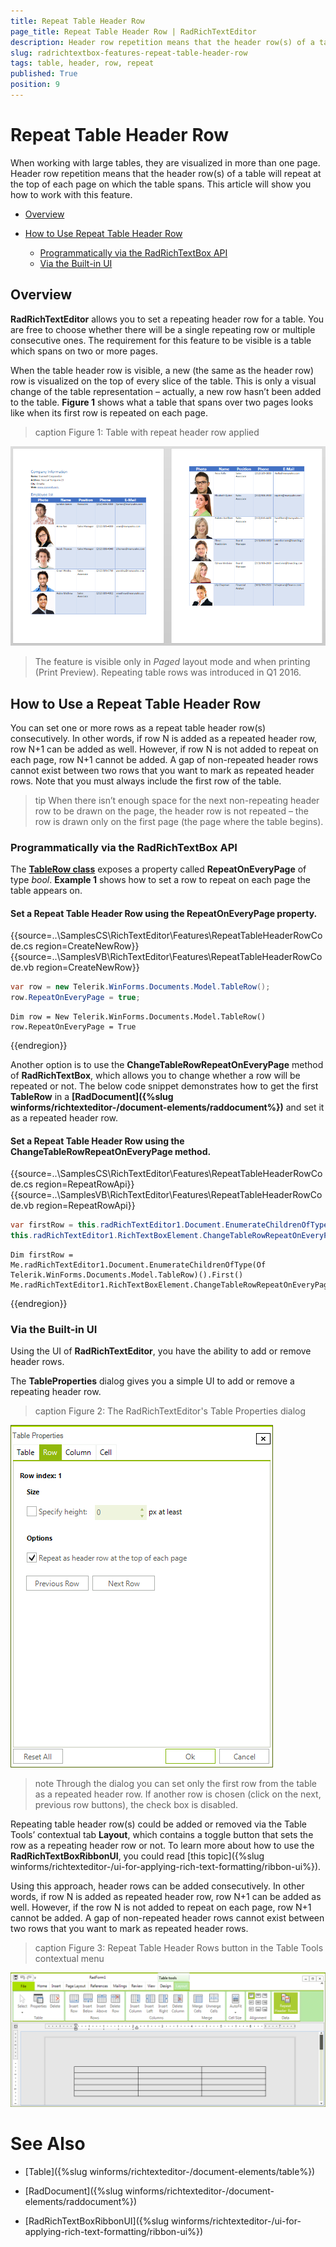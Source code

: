 ```yaml
---
title: Repeat Table Header Row
page_title: Repeat Table Header Row | RadRichTextEditor
description: Header row repetition means that the header row(s) of a table will repeat at the top of each page on which the table spans.
slug: radrichtextbox-features-repeat-table-header-row
tags: table, header, row, repeat
published: True
position: 9
---
```


# Repeat Table Header Row

When working with large tables, they are visualized in more than one page. Header row repetition means that the header row(s) of a table will repeat at the top of each page on which the table spans. This article will show you how to work with this feature.

* [Overview](#overview)

* [How to Use Repeat Table Header Row](#how-to-use-repeat-table-header-row)

    * [Programmatically via the RadRichTextBox API](#programmatically-via-the-radrichtextbox-api)
    * [Via the Built-in UI](#via-the-built-in-ui)

## Overview  

__RadRichTextEditor__ allows you to set a repeating header row for a table. You are free to choose whether there will be a single repeating row or multiple consecutive ones. The requirement for this feature to be visible is a table which spans on two or more pages.

When the table header row is visible, a new (the same as the header row) row is visualized on the top of every slice of the table. This is only a visual change of the table representation – actually, a new row hasn’t been added to the table. __Figure 1__ shows what a table that spans over two pages looks like when its first row is repeated on each page.

>caption Figure 1: Table with repeat header row applied

![RadRichTextBox-Features_Repeat-Table-Header-Row001](images/RadRichTextBox-Features_Repeat-Table-Header-Row001.png)

>The feature is visible only in *Paged* layout mode and when printing (Print Preview). Repeating table rows was introduced in Q1 2016.

## How to Use a Repeat Table Header Row

You can set one or more rows as a repeat table header row(s) consecutively. In other words, if row N is added as a repeated header row, row N+1 can be added as well. However, if row N is not added to repeat on each page, row N+1 cannot be added. A gap of non-repeated header rows cannot exist between two rows that you want to mark as repeated header rows. Note that you must always include the first row of the table.

>tip When there isn’t enough space for the next non-repeating header row to be drawn on the page, the header row is not repeated – the row is drawn only on the first page (the page where the table begins).

### Programmatically via the RadRichTextBox API 

The __[TableRow class](https://docs.telerik.com/devtools/winforms/api/telerik.winforms.documents.model.tablerow.html#properties)__ exposes a property called **RepeatOnEveryPage** of type *bool*. __Example 1__ shows how to set a row to repeat on each page the table appears on.

####  Set a Repeat Table Header Row using the RepeatOnEveryPage property.

{{source=..\SamplesCS\RichTextEditor\Features\RepeatTableHeaderRowCode.cs region=CreateNewRow}} 
{{source=..\SamplesVB\RichTextEditor\Features\RepeatTableHeaderRowCode.vb region=CreateNewRow}}
````C#
var row = new Telerik.WinForms.Documents.Model.TableRow();
row.RepeatOnEveryPage = true;

````
````VB.NET
Dim row = New Telerik.WinForms.Documents.Model.TableRow()
row.RepeatOnEveryPage = True

```` 

{{endregion}} 

Another option is to use the __ChangeTableRowRepeatOnEveryPage__ method of __RadRichTextBox__, which allows you to change whether a row will be repeated or not. The below code snippet demonstrates how to get the first __TableRow__ in a __[RadDocument]({%slug winforms/richtexteditor-/document-elements/raddocument%})__ and set it as a repeated header row.

#### Set a Repeat Table Header Row using the ChangeTableRowRepeatOnEveryPage method.

{{source=..\SamplesCS\RichTextEditor\Features\RepeatTableHeaderRowCode.cs region=RepeatRowApi}} 
{{source=..\SamplesVB\RichTextEditor\Features\RepeatTableHeaderRowCode.vb region=RepeatRowApi}}
````C#
var firstRow = this.radRichTextEditor1.Document.EnumerateChildrenOfType<Telerik.WinForms.Documents.Model.TableRow>().First();
this.radRichTextEditor1.RichTextBoxElement.ChangeTableRowRepeatOnEveryPage(firstRow);

````
````VB.NET
Dim firstRow = Me.radRichTextEditor1.Document.EnumerateChildrenOfType(Of Telerik.WinForms.Documents.Model.TableRow)().First()
Me.radRichTextEditor1.RichTextBoxElement.ChangeTableRowRepeatOnEveryPage(firstRow)

```` 

{{endregion}} 

### Via the Built-in UI 

Using the UI of __RadRichTextEditor__, you have the ability to add or remove header rows.

The **TableProperties** dialog gives you a simple UI to add or remove a repeating header row.

>caption Figure 2: The RadRichTextEditor's Table Properties dialog

![RadRichTextBox-Features_Repeat-Table-Header-Row002](images/RadRichTextBox-Features_Repeat-Table-Header-Row002.png)

>note Through the dialog you can set only the first row from the table as a repeated header row. If another row is chosen (click on the next, previous row buttons), the check box is disabled. 

Repeating table header row(s) could be added or removed via the Table Tools’ contextual tab __Layout__, which contains a toggle button that sets the row as a repeating header row or not. To learn more about how to use the __RadRichTextBoxRibbonUI__, you could read [this topic]({%slug winforms/richtexteditor-/ui-for-applying-rich-text-formatting/ribbon-ui%}).

Using this approach, header rows can be added consecutively. In other words, if row N is added as repeated header row, row N+1 can be added as well. However, if the row N is not added to repeat on each page, row N+1 cannot be added. A gap of non-repeated header rows cannot exist between two rows that you want to mark as repeated header rows. 

>caption Figure 3: Repeat Table Header Rows button in the Table Tools contextual menu

![RadRichTextBox-Features_Repeat-Table-Header-Row003](images/RadRichTextBox-Features_Repeat-Table-Header-Row003.png)

# See Also

* [Table]({%slug winforms/richtexteditor-/document-elements/table%})

* [RadDocument]({%slug winforms/richtexteditor-/document-elements/raddocument%})

* [RadRichTextBoxRibbonUI]({%slug winforms/richtexteditor-/ui-for-applying-rich-text-formatting/ribbon-ui%})